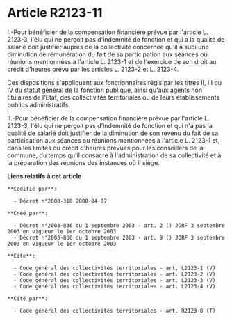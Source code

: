 # Article R2123-11

I.-Pour bénéficier de la compensation financière prévue par l'article L. 2123-3, l'élu qui ne perçoit pas d'indemnité de
fonction et qui a la qualité de salarié doit justifier auprès de la collectivité concernée qu'il a subi une diminution de
rémunération du fait de sa participation aux séances ou réunions mentionnées à l'article L. 2123-1 et de l'exercice de son
droit au crédit d'heures prévu par les articles L. 2123-2 et L. 2123-4.

Ces dispositions s'appliquent aux fonctionnaires régis par les titres II, III ou IV du statut général de la fonction
publique, ainsi qu'aux agents non titulaires de l'Etat, des collectivités territoriales ou de leurs établissements publics
administratifs. 

II.-Pour bénéficier de la compensation financière prévue par l'article L. 2123-3, l'élu qui ne perçoit pas d'indemnité de
fonction et qui n'a pas la qualité de salarié doit justifier de la diminution de son revenu du fait de sa participation aux
séances ou réunions mentionnées à l'article L. 2123-1 et, dans les limites du crédit d'heures prévues pour les conseillers de
la commune, du temps qu'il consacre à l'administration de sa collectivité et à la préparation des réunions des instances où
il siège.

**Liens relatifs à cet article**

	**Codifié par**:

	  - Décret n°2000-318 2000-04-07

	**Créé par**:

	  - Décret n°2003-836 du 1 septembre 2003 - art. 2 () JORF 3 septembre 2003 en vigueur le 1er octobre 2003
	  - Décret n°2003-836 du 1 septembre 2003 - art. 9 () JORF 3 septembre 2003 en vigueur le 1er octobre 2003

	**Cite**:

	  - Code général des collectivités territoriales - art. L2123-1 (V)
	  - Code général des collectivités territoriales - art. L2123-2 (V)
	  - Code général des collectivités territoriales - art. L2123-3 (V)
	  - Code général des collectivités territoriales - art. L2123-4 (V)

	**Cité par**:

	  - Code général des collectivités territoriales - art. R2123-8 (T)
